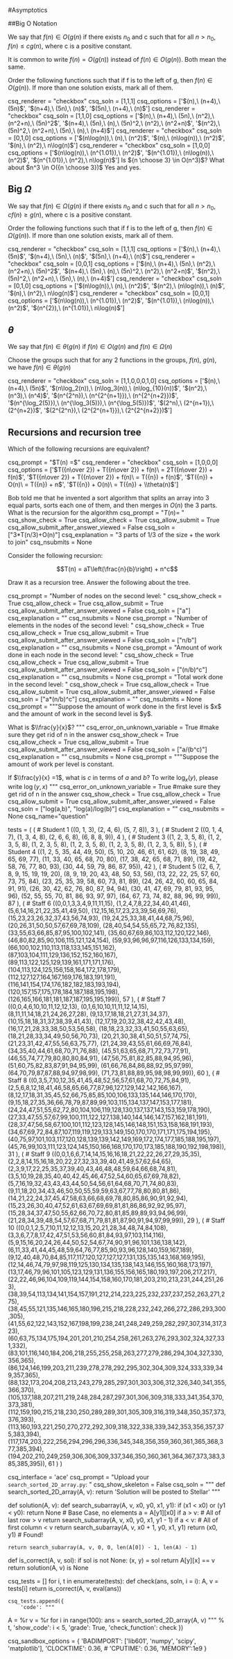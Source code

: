 #Asymptotics

##Big O Notation

We say that $f(n) \in O(g(n)$ if there exists $n_0$ and c such that for all $n>n_0$, $f(n) \le cg(n)$, where c is a positive constant.

It is common to write $f(n) = O(g(n))$ instead of $f(n) \in O(g(n))$. Both mean the same.

Order the following functions such that if f is to the left of g, then $f(n) \in O(g(n))$. If more than one solution exists, mark all of them.

<question multiplechoice>
csq_renderer = "checkbox"
csq_soln = [1,1,1]
csq_options =  ['$(n),\ (n+4),\ (5n)$',
 '$(n+4),\ (5n),\ (n)$',
 '$(5n),\ (n+4),\ (n)$']
</question>

<question multiplechoice>
csq_renderer = "checkbox"
csq_soln = [1,1,0]
csq_options =  ['$(n),\ (n+4),\ (5n),\ (n^2),\ (n^2+n),\ (5n)^2$',
 '$(n+4),\ (5n),\ (n),\ (5n)^2,\ (n^2),\ (n^2+n)$',
 '$(n^2),\ (5n)^2,\ (n^2+n),\ (5n),\ (n),\ (n+4)$']
</question>


<question multiplechoice>
csq_renderer = "checkbox"
csq_soln = [0,1,0]
csq_options =  ['$(n\log(n)),\ (n),\ (n^2)$',
 '$(n),\ (n\log(n)),\ (n^2)$',
 '$(n),\ (n^2),\ n\log(n)$']
</question>

<question multiplechoice>
csq_renderer = "checkbox"
csq_soln = [1,0,0]
csq_options =  ['$(n\log(n)),\ (n^{1.01}),\ (n^2)$',
 '$(n^{1.01}),\ (n\log(n)),\ (n^2)$',
 '$(n^{1.01}),\ (n^2),\ n\log(n)$']
</question>

<checkyourself>
Is ${n \choose 3} \in O(n^3)$? What about  $n^3 \in O({n \choose 3})$

<showhide>
Yes and yes.
</showhide>
</checkyourself>

## Big $\Omega$

We say that $f(n) \in \Omega(g(n)$ if there exists $n_0$ and c such that for all $n>n_0$, $cf(n) \ge g(n)$, where c is a positive constant.

Order the following functions such that if f is to the left of g, then $f(n) \in \Omega(g(n))$. If more than one solution exists, mark all of them.

<question multiplechoice>
csq_renderer = "checkbox"
csq_soln = [1,1,1]
csq_options =  ['$(n),\ (n+4),\ (5n)$',
 '$(n+4),\ (5n),\ (n)$',
 '$(5n),\ (n+4),\ (n)$']
</question>

<question multiplechoice>
csq_renderer = "checkbox"
csq_soln = [0,0,1]
csq_options =  ['$(n),\ (n+4),\ (5n),\ (n^2),\ (n^2+n),\ (5n)^2$',
 '$(n+4),\ (5n),\ (n),\ (5n)^2,\ (n^2),\ (n^2+n)$',
 '$(n^2),\ (5n)^2,\ (n^2+n),\ (5n),\ (n),\ (n+4)$']
</question>


<question multiplechoice>
csq_renderer = "checkbox"
csq_soln = [0,1,0]
csq_options =  ['$(n\log(n)),\ (n),\ (n^2)$',
 '$(n^2),\ (n\log(n)),\ (n)$',
 '$(n),\ (n^2),\ n\log(n)$']
</question>

<question multiplechoice>
csq_renderer = "checkbox"
csq_soln = [0,0,1]
csq_options =  ['$(n\log(n)),\ (n^{1.01}),\ (n^2)$',
 '$(n^{1.01}),\ (n\log(n)),\ (n^2)$',
 '$(n^{2}),\ (n^{1.01}),\ n\log(n)$']
</question>


## $\theta$

We say that $f(n) \in \theta(g(n)$ if $f(n) \in O(g(n)$ and $f(n) \in \Omega(n)$

Choose the groups such that for any 2 functions in the groups, $f(n)$, $g(n)$, we have $f(n) \in \theta(g(n)$

<question multiplechoice>
csq_renderer = "checkbox"
csq_soln = [1,1,0,0,0,1,0]
csq_options =  ['$(n),\ (n+4),\ (5n)$',
 '$(n\log_2(n)),\ (n\log_3(n)),\ (n\log_{10}(n))$',
 '$(n^2),\ (n^3),\ (n^4)$',
'$(n^{2^n}),\ (n^{2^{n+1}}),\ (n^{2^{n+2}})$',
'$(n^{\log_2(5)}),\ (n^{\log_3(5)}),\ (n^{\log_5(5)})$',
'$(2^n),\ (2^{n+1}),\ (2^{n+2})$',
'$(2^{2^n}),\ (2^{2^{n+1}}),\ (2^{2^{n+2}})$']
</question>


## Recursions and recursion tree


Which of the following recursions are equivalent?

<question multiplechoice>
csq_prompt = "$T(n) =$"
csq_renderer = "checkbox"
csq_soln = [1,0,0,0]
csq_options =  ['$T({n\over 2}) + T({n\over 2}) + f(n)\ = 2T({n\over 2}) + f(n)$',
'$T({n\over 2}) + T({n\over 2}) + f(n)\ = T({n}) + f(n)$',
'$T({n}) + O(n)\ = T({n}) + n$',
'$T({n}) + O(n)\ = T({n}) + \\theta(n)$']
</question>






Bob told me that he invented a sort algorithm that splits an array into 3 equal parts, sorts each one of them, and then merges in $O(n)$ the 3 parts.
What is the recursion for the algorithm 
<question expression>
csq_prompt = "$T(n)=$ "
csq_show_check = True
csq_allow_check = True
csq_allow_submit = True
csq_allow_submit_after_answer_viewed = False
csq_soln = ["3*T(n/3)+O(n)"]
csq_explanation = "3 parts of 1/3 of the size + the work to join"
csq_nsubmits = None
</question>


Consider the following recursion: 

$$T(n) = aT\left(\frac{n}{b}\right) + n^c$$ 

Draw it as a recursion tree. Answer the following about the tree.

<question expression>
csq_prompt = "Number of nodes on the second level: "
csq_show_check = True
csq_allow_check = True
csq_allow_submit = True
csq_allow_submit_after_answer_viewed = False
csq_soln = ["a"]
csq_explanation = ""
csq_nsubmits = None
</question>

<question expression>
csq_prompt = "Number of elements in the nodes of the second level: "
csq_show_check = True
csq_allow_check = True
csq_allow_submit = True
csq_allow_submit_after_answer_viewed = False
csq_soln = ["n/b"]
csq_explanation = ""
csq_nsubmits = None
</question>

<question expression>
csq_prompt = "Amount of work done in each node in the second level: "
csq_show_check = True
csq_allow_check = True
csq_allow_submit = True
csq_allow_submit_after_answer_viewed = False
csq_soln = ["(n/b)^c"]
csq_explanation = ""
csq_nsubmits = None
</question>

<question expression>
csq_prompt = "Total work done in the second level: "
csq_show_check = True
csq_allow_check = True
csq_allow_submit = True
csq_allow_submit_after_answer_viewed = False
csq_soln = ["a*(n/b)^c"]
csq_explanation = ""
csq_nsubmits = None
</question>

<question expression>
csq_prompt = """Suppose the amount of work done in the first level is $x$ and the amount of work in the second level is $y$.

What is $\\frac{y}{x}$?
"""
csq_error_on_unknown_variable = True #make sure they get rid of n in the answer
csq_show_check = True
csq_allow_check = True
csq_allow_submit = True
csq_allow_submit_after_answer_viewed = False
csq_soln = ["a/(b^c)"]
csq_explanation = ""
csq_nsubmits = None
</question>
<question expression>
csq_prompt = """Suppose the amount of work per level is constant. 

If  $\\frac{y}{x} =1$,  what is $c$ in terms of $a$ and $b$?  To write $\log_x(y)$, please write $\log(y,x)$
"""
csq_error_on_unknown_variable = True #make sure they get rid of n in the answer
csq_show_check = True
csq_allow_check = True
csq_allow_submit = True
csq_allow_submit_after_answer_viewed = False
csq_soln = ["log(a,b)", "log(a)/log(b)"]
csq_explanation = ""
csq_nsubmits = None
csq_name="question"
</question>



<question multiplechoice>


</question>


<question pythoncode>

tests = (
    ( # Student 1
        ((0, 1, 3),
         (2, 4, 6),
         (5, 7, 8)),
        3
    ),
    ( # Student 2
        ((0, 1, 4, 7),
         (1, 3, 4, 8),
         (2, 6, 6, 8),
         (6, 8, 8, 9)),
        4
    ),
    ( # Student 3
        ((1, 2, 3, 5, 8),
         (1, 2, 3, 5, 8),
         (1, 2, 3, 5, 8),
         (1, 2, 3, 5, 8),
         (1, 2, 3, 5, 8),
         (1, 2, 3, 5, 8)),
        5
    ),
    ( # Student 4
        ((1,  2,  5,  35, 44, 49, 50),
         (5,  10, 20, 46, 61, 61, 62),
         (8,  19, 38, 49, 65, 69, 77),
         (11, 33, 40, 65, 68, 70, 80),
         (17, 38, 42, 65, 68, 71, 89),
         (19, 42, 58, 76, 77, 80, 93),
         (30, 44, 59, 79, 86, 87, 95)),
        42
    ),
    ( # Student 5
        ((2,  6,  7,  8,  9,  15, 19, 19, 20),
         (8,  9,  19, 20, 43, 48, 50, 53, 56),
         (13, 22, 22, 25, 57, 60, 73, 75, 84),
         (23, 25, 35, 39, 58, 60, 73, 81, 89),
         (24, 26, 42, 60, 60, 65, 84, 91, 91),
         (26, 30, 42, 62, 76, 80, 87, 94, 94),
         (30, 41, 47, 69, 79, 81, 93, 95, 96),
         (52, 55, 55, 70, 81, 86, 93, 97, 97),
         (64, 67, 73, 74, 82, 88, 96, 99, 99)),
        87
    ),
    ( # Staff 6
        ((0,0,1,3,3,4,9,11,11,15),
        (1,2,4,7,8,22,34,40,41,46),
        (5,6,14,16,21,22,35,41,49,50),
        (12,15,16,17,23,23,39,56,69,76),
        (15,23,23,26,32,37,43,56,74,93),
        (19,24,25,33,38,41,44,68,75,96),
        (20,26,31,50,50,57,67,69,78,109),
        (28,40,54,54,55,65,72,76,82,135),
        (33,55,63,66,85,87,95,100,102,141),
        (35,60,67,69,86,103,112,120,122,146),
        (46,80,82,85,90,106,115,121,124,154),
        (59,93,96,96,97,116,126,133,134,159),
        (66,100,102,110,113,118,133,145,151,162),
        (87,103,104,111,129,136,152,152,160,167),
        (89,113,122,125,129,139,161,171,171,176),
        (104,113,124,125,156,158,164,172,178,179),
        (112,127,127,164,167,169,176,183,191,191),
        (116,141,154,174,176,182,182,183,193,194),
        (120,157,157,175,178,184,187,188,195,198),
        (126,165,166,181,181,187,187,195,195,199)),
        57
    ),
    ( # Staff 7
        ((0,0,4,6,10,10,11,12,12,13),
        (0,1,6,10,10,11,11,12,14,15),
        (8,11,11,14,18,21,24,26,27,28),
        (9,13,17,18,18,21,27,31,34,37),
        (10,15,18,18,31,37,38,39,41,43),
        (12,17,19,20,32,38,42,42,43,48),
        (16,17,21,28,33,38,50,53,56,58),
        (18,18,23,32,33,41,50,55,63,65),
        (18,21,28,33,34,49,50,56,70,73),
        (20,21,30,38,41,50,51,57,74,75),
        (21,23,31,42,47,55,56,63,75,77),
        (21,24,39,43,55,61,66,69,76,84),
        (34,35,40,44,61,68,70,71,76,88),
        (45,51,63,65,68,71,72,73,77,91),
        (46,55,74,77,79,80,80,80,84,91),
        (47,56,75,81,82,85,88,94,95,96),
        (51,60,75,82,83,87,91,94,95,99),
        (61,66,76,84,86,88,92,95,97,99),
        (64,70,79,87,87,88,94,97,98,99),
        (71,73,81,88,89,95,98,98,99,99)),
      60
    ),
    ( # Staff 8
        ((0,3,5,7,10,12,35,41,45,48,52,56,57,61,68,70,72,75,84,91),
        (2,5,6,8,12,18,41,46,58,65,66,77,87,96,127,129,142,142,166,167),
        (8,12,17,18,31,35,45,52,66,75,85,85,100,106,133,135,144,146,170,170),
        (9,15,18,27,35,36,66,78,79,87,89,99,103,115,134,137,147,153,177,181),
        (24,24,47,51,55,62,72,80,104,106,119,128,130,137,137,143,153,159,178,190),
        (27,33,47,55,57,67,99,100,111,122,127,138,140,144,146,147,157,162,181,191),
        (28,37,47,56,58,67,100,101,112,123,128,145,146,148,151,153,158,168,191,193),
        (34,67,69,72,84,87,107,119,119,129,133,149,150,170,170,171,171,175,194,195),
        (40,75,97,101,103,117,120,128,139,139,142,149,169,172,174,177,185,188,195,197),
        (45,76,99,103,111,123,124,145,150,166,168,170,170,173,185,188,190,192,198,198)),
        31
    ),
    ( # Staff 9
        ((0,0,1,6,6,7,14,14,15,16,16,18,21,22,22,26,27,29,35,35),
        (2,2,8,14,15,16,18,20,22,27,32,33,39,40,41,49,57,62,64,65),
        (2,3,9,17,22,25,35,37,39,40,43,46,48,48,59,64,66,68,74,81),
        (3,5,10,19,28,35,40,40,42,45,46,47,52,54,60,65,67,69,78,82),
        (5,7,16,19,32,43,43,43,44,50,54,56,61,64,68,70,71,74,80,83),
        (9,11,18,20,34,43,46,50,50,55,59,59,63,67,77,78,80,80,81,86),
        (14,21,22,24,37,45,47,58,63,66,68,69,78,80,85,86,90,91,92,94),
        (15,23,26,30,40,47,52,61,63,67,69,69,81,81,86,86,92,92,95,97),
        (15,28,34,37,47,50,55,62,66,70,72,80,81,85,89,89,93,94,96,99),
        (21,28,34,39,48,54,57,67,68,71,79,81,81,87,90,91,94,97,99,99)),
        29
    ),
    ( # Staff 10
        ((0,0,1,2,5,7,10,11,12,12,13,15,20,21,28,34,48,74,84,108),
        (3,3,6,7,7,8,17,42,47,51,53,56,60,81,84,93,97,103,114,116),
        (5,9,15,16,20,24,26,44,50,52,54,67,74,90,91,96,101,136,138,142),
        (6,11,33,41,44,45,48,59,64,76,77,85,90,93,96,128,140,159,167,189),
        (9,12,40,48,70,84,85,117,117,120,127,127,127,131,135,135,143,168,169,195),
        (12,14,46,74,79,97,98,119,125,130,134,135,138,143,146,155,160,168,173,197),
        (13,17,46,79,96,101,105,123,129,131,136,155,156,165,180,193,197,206,217,217),
        (22,22,46,96,104,109,119,144,154,158,160,170,181,203,210,213,231,244,251,263),
        (38,39,54,113,134,141,154,157,191,212,214,223,225,232,237,237,252,263,271,275),
        (38,45,55,121,135,146,165,180,196,215,218,228,232,242,266,272,286,293,300,305),
        (41,55,62,122,143,152,167,198,199,238,241,248,249,259,282,297,307,314,317,323),
        (60,63,75,134,175,194,201,201,210,254,258,261,263,276,293,302,324,327,331,332),
        (83,101,116,140,184,206,218,255,255,258,263,277,279,286,294,304,327,330,356,365),
        (86,124,146,199,203,211,239,278,278,292,295,302,304,309,324,333,339,349,357,365),
        (88,132,173,204,208,213,243,279,285,297,301,303,306,312,326,340,341,355,366,370),
        (105,137,188,207,211,219,248,284,287,297,301,306,309,318,333,341,354,370,373,381),
        (112,159,190,215,218,230,250,289,289,301,305,309,316,319,348,350,357,373,376,393),
        (113,160,193,221,250,270,272,292,309,318,322,338,339,342,353,356,357,375,383,394),
        (117,174,203,222,256,294,296,296,336,345,348,356,359,360,361,365,368,377,385,394),
        (194,202,210,249,259,306,306,309,337,346,350,360,361,364,367,373,383,385,385,395)),
        61
    )
)

csq_interface = 'ace'
csq_prompt = "Upload your `search_sorted_2D_array.py`: "
csq_show_skeleton = False
csq_soln = """
def search_sorted_2D_array(A, v): 
    return 'Solution will be posted to Stellar'
"""

def solution(A, v):
    def search_subarray(A, v, x0, y0, x1, y1):
        if (x1 < x0) or (y1 < y0):
            return None             # Base Case, no elements
        a = A[y1][x0]
        if a > v:                   # All of last row > v
            return search_subarray(A, v, x0, y0, x1, y1 - 1)
        if a < v:                   # All of first column < v
            return search_subarray(A, v, x0 + 1, y0, x1, y1)
        return (x0, y1)             # Found!

    return search_subarray(A, v, 0, 0, len(A[0]) - 1, len(A) - 1)

def is_correct(A, v, sol):
    if sol is not None:
        (x, y) = sol
        return A[y][x] == v
    return solution(A, v) is None

csq_tests = []
for i, t in enumerate(tests):
    def check(ans, soln, i = i):
        A, v = tests[i]
        return is_correct(A, v, eval(ans))
        
    csq_tests.append({
        'code': """
A = %r
v = %r
for i in range(100):
    ans = search_sorted_2D_array(A, v)
""" % t,
        'show_code': i < 5,
        'grade': True,
        'check_function': check
    })

csq_sandbox_options = {
    'BADIMPORT': ['lib601', 'numpy', 'scipy', 'matplotlib'], 
    'CLOCKTIME': 0.36, 
    # 'CPUTIME': 0.36, 
    'MEMORY':1e9
}
</question>
